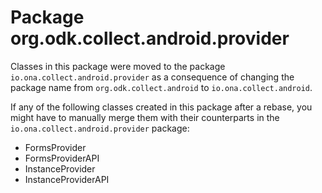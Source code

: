 # Package org.odk.collect.android.provider

Classes in this package were moved to the package `io.ona.collect.android.provider` as a consequence of changing the package name from `org.odk.collect.android` to `io.ona.collect.android`.

If any of the following classes created in this package after a rebase, you might have to manually merge them with their counterparts in the `io.ona.collect.android.provider` package:

  - FormsProvider
  - FormsProviderAPI
  - InstanceProvider
  - InstanceProviderAPI